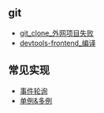 ## git
- [git_clone_外网项目失败](GFW/git_clone_外网项目失败.md)
- [devtools-frontend_编译](GFW/devtools-frontend_编译.md)


## 常见实现
- [事件轮询](implement/loop.md)
- [单例&多例](implement/singleton.md)


   

